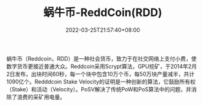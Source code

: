 ﻿---
weight: 
title: "蜗牛币-ReddCoin(RDD)"
description: "蜗牛币（Reddcoin，RDD）是一种社会货币，致力于在社交网络上支付小费，使数字货币更接近普通大众"
date: 2022-03-25T21:57:40+08:00
lastmod: 2022-03-25T16:45:40+08:00
draft: false
authors: ["Metabd"]
featuredImage: "woniubi-reddcoinrdd.webp"
link: ""
tags: ["数字代币","蜗牛币-ReddCoin(RDD)"]
categories: ["navigation"]
navigation: ["数字代币"]
lightgallery: true
toc: true
pinned: false
recommend: false
recommend1: false
---
蜗牛币（Reddcoin，RDD）是一种社会货币，致力于在社交网络上支付小费，使数字货币更接近普通大众。Reddcoin采用Scrypt算法，GPU挖矿，于2014年2月2日发布，出块时间60秒，每一个块中包含10万个币，每50万块产量减半，共计1090亿个。Redddcoin Stake Velocity的证明是一种创新的算法，它鼓励所有权（Stake）和活动（Velocity）。PoSV解决了传统PoW和PoS算法中的问题，并消除了浪费的采矿用电量。
